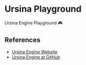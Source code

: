# Ursina Playground

Ursina Engine Playground 🎮

## References

- [Ursina Engine Website](https://www.ursinaengine.org)
- [Ursina Engine at GitHub](https://github.com/pokepetter/ursina)
